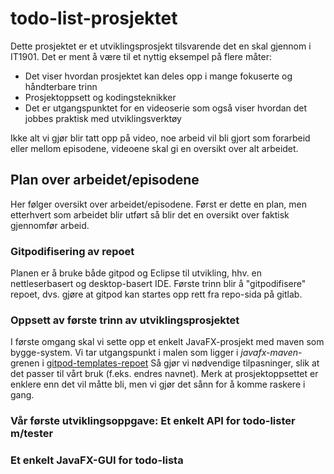 # todo-list-prosjektet

Dette prosjektet er et utviklingsprosjekt tilsvarende det en skal gjennom i IT1901. Det er ment å være til et nyttig eksempel på flere måter:
- Det viser hvordan prosjektet kan deles opp i mange fokuserte og håndterbare trinn
- Prosjektoppsett og kodingsteknikker
- Det er utgangspunktet for en videoserie som også viser hvordan det jobbes praktisk med utviklingsverktøy

Ikke alt vi gjør blir tatt opp på video, noe arbeid vil bli gjort som forarbeid eller mellom episodene, videoene skal gi en oversikt over alt arbeidet. 

## Plan over arbeidet/episodene

Her følger oversikt over arbeidet/episodene. Først er dette en plan, men etterhvert som arbeidet blir utført så blir det en oversikt over faktisk gjennomfør arbeid.

### Gitpodifisering av repoet

Planen er å bruke både gitpod og Eclipse til utvikling, hhv. en nettleserbasert og desktop-basert IDE.
Første trinn blir å "gitpodifisere" repoet, dvs. gjøre at gitpod kan startes opp rett fra repo-sida på gitlab.

### Oppsett av første trinn av utviklingsprosjektet

I første omgang skal vi sette opp et enkelt JavaFX-prosjekt med maven som bygge-system.
Vi tar utgangspunkt i malen som ligger i *javafx-maven*-grenen i [gitpod-templates-repoet](https://gitlab.stud.idi.ntnu.no/it1901/gitpod-templates)
Så gjør vi nødvendige tilpasninger, slik at det passer til vårt bruk (f.eks. endres navnet).
Merk at prosjektoppsettet er enklere enn det vil måtte bli, men vi gjør det sånn for å komme raskere i gang.

### Vår første utviklingsoppgave: Et enkelt API for todo-lister m/tester

### Et enkelt JavaFX-GUI for todo-lista
